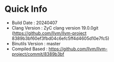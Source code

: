 # Quick Info
* Build Date : 20240407
* Clang Version : ZyC clang version 19.0.0git (https://github.com/llvm/llvm-project 8389b3bf60ef3fbd04c6efc5ff4d4605d10e7fc5)
* Binutils Version : master
* Compiled Based : https://github.com/llvm/llvm-project/commit/8389b3bf


